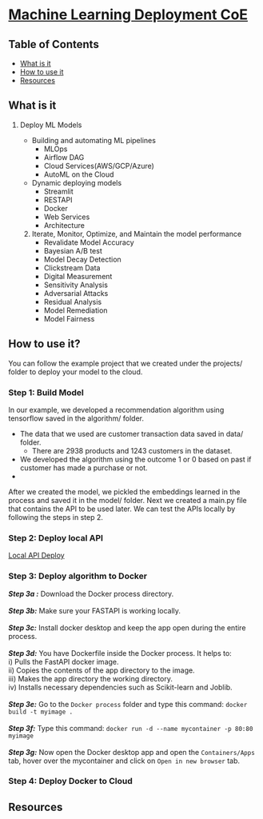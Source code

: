 # [Machine Learning Deployment CoE](https://ml-deployment-coe.readthedocs.io/en/latest/index.html)

## Table of Contents

- [What is it](#what-is-it)
- [How to use it](#how-to-use-it)
- [Resources](#resources)

## What is it

1. Deploy ML Models

   * Building and automating ML pipelines
     * MLOps
     * Airflow DAG
     * Cloud Services(AWS/GCP/Azure)
     * AutoML on the Cloud
   * Dynamic deploying models
     * Streamlit
     * RESTAPI
     * Docker
     * Web Services
     * Architecture

   2. Iterate, Monitor, Optimize, and Maintain the model performance
      * Revalidate Model Accuracy
      * Bayesian A/B test
      * Model Decay Detection
      * Clickstream Data
      * Digital Measurement
      * Sensitivity Analysis
      * Adversarial Attacks
      * Residual Analysis
      * Model Remediation
      * Model Fairness

## How to use it?

  You can follow the example project that we created under the projects/ folder to deploy your model to the cloud. 

### Step 1: Build Model
  In our example, we developed a recommendation algorithm using tensorflow saved in the algorithm/ folder. 
  - The data that we used are customer transaction data saved in data/ folder. 
    - There are 2938 products and 1243 customers in the dataset. 
  - We developed the algorithm using the outcome 1 or 0 based on past if customer has made a purchase or not. 
  - 
  After we created the model, we pickled the embeddings learned in the process and saved it in the model/ folder. 
  Next we created a main.py file that contains the API to be used later. 
  We can test the APIs locally by following the steps in step 2. 
### Step 2: Deploy local API
[Local API Deploy](https://github.com/yuelong12/ml-deployment-coe/blob/development/projects/embedding_example/api_deployment/Local_API_Deploy.md)

### Step 3: Deploy algorithm to Docker

***Step 3a :*** Download the Docker process directory.  <br /><br />
***Step 3b:*** Make sure your FASTAPI is working locally. <br /> <br />
***Step 3c:*** Install docker desktop and keep the app open during the entire process. <br /> <br />
***Step 3d:*** You have Dockerfile inside the Docker process. It helps to: <br /> 
i) Pulls the FastAPI docker image. <br />
ii) Copies the contents of the app directory to the image. <br />
iii) Makes the app directory the working directory. <br />
iv) Installs necessary dependencies such as Scikit-learn and Joblib. <br /> <br />
***Step 3e:*** Go to the `Docker process` folder and type this command: `docker build -t myimage .` <br /> <br />
***Step 3f:*** Type this command: `docker run -d --name mycontainer -p 80:80 myimage` <br /> <br />
***Step 3g:*** Now open the Docker desktop app and open the `Containers/Apps` tab, hover over the mycontainer 
and click on `Open in new browser` tab.  

### Step 4: Deploy Docker to Cloud


## Resources

